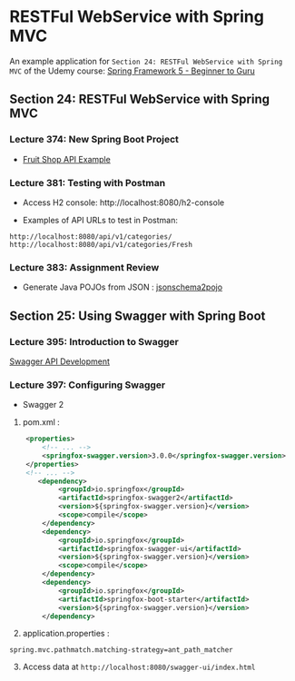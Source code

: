 [//]: # ([![CircleCI]&#40;https://dl.circleci.com/status-badge/img/gh/zakdim/spring5-mvc-rest/tree/master.svg?style=svg&#41;]&#40;https://dl.circleci.com/status-badge/redirect/gh/zakdim/spring5-mvc-rest/tree/master&#41;)

# RESTFul WebService with Spring MVC

An example application for `Section 24: RESTFul WebService with Spring MVC` of the Udemy course:
[Spring Framework 5 - Beginner to Guru](https://www.udemy.com/course/spring-framework-5-beginner-to-guru/)

## Section 24: RESTFul WebService with Spring MVC

### Lecture 374: New Spring Boot Project

* [Fruit Shop API Example](https://api.predic8.de/shop/docs)

### Lecture 381: Testing with Postman

* Access H2 console: http://localhost:8080/h2-console

* Examples of API URLs to test in Postman:

```
http://localhost:8080/api/v1/categories/
http://localhost:8080/api/v1/categories/Fresh
```

### Lecture 383: Assignment Review

* Generate Java POJOs from JSON : [jsonschema2pojo](https://www.jsonschema2pojo.org/)

## Section 25: Using Swagger with Spring Boot

### Lecture 395: Introduction to Swagger

[Swagger API Development](https://swagger.io/)

### Lecture 397: Configuring Swagger

* Swagger 2

1. pom.xml :

```xml
    <properties>
        <!-- ... -->
        <springfox-swagger.version>3.0.0</springfox-swagger.version>
    </properties>
    <!-- ... -->
       <dependency>
            <groupId>io.springfox</groupId>
            <artifactId>springfox-swagger2</artifactId>
            <version>${springfox-swagger.version}</version>
            <scope>compile</scope>
        </dependency>
        <dependency>
            <groupId>io.springfox</groupId>
            <artifactId>springfox-swagger-ui</artifactId>
            <version>${springfox-swagger.version}</version>
            <scope>compile</scope>
        </dependency>
        <dependency>
            <groupId>io.springfox</groupId>
            <artifactId>springfox-boot-starter</artifactId>
            <version>${springfox-swagger.version}</version>
        </dependency>
```

2. application.properties :

`spring.mvc.pathmatch.matching-strategy=ant_path_matcher`

3. Access data at `http://localhost:8080/swagger-ui/index.html`